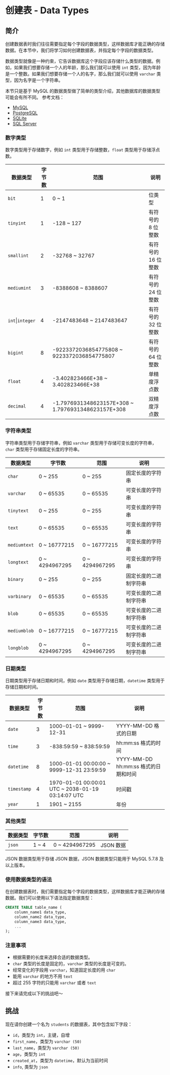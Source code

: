 # 创建表 - Data Types

## 简介

创建数据表时我们往往需要指定每个字段的数据类型，这样数据库才能正确的存储数据。在本节中，我们将学习如何创建数据表，并指定每个字段的数据类型。

数据类型就像是一种约束，它告诉数据库这个字段应该存储什么类型的数据。例如，如果我们想要存储一个人的年龄，那么我们就可以使用 `int` 类型，因为年龄是一个整数。如果我们想要存储一个人的名字，那么我们就可以使用 `varchar` 类型，因为名字是一个字符串。

本节只是基于 MySQL 的数据类型做了简单的类型介绍，其他数据库的数据类型可能会有所不同。
参考文档：

- [MySQL](https://dev.mysql.com/doc/refman/8.0/en/data-types.html)
- [PostgreSQL](https://www.postgresql.org/docs/current/datatype.html)
- [SQLite](https://www.sqlite.org/datatype3.html)
- [SQL Server](https://learn.microsoft.com/en-us/sql/t-sql/data-types/data-types-transact-sql?view=sql-server-ver16)

### 数字类型

数字类型用于存储数字，例如 `int` 类型用于存储整数，`float` 类型用于存储浮点数。

| 数据类型         | 字节数 | 范围                                               | 说明               |
| ---------------- | ------ | -------------------------------------------------- | ------------------ |
| `bit`            | 1      | 0 ~ 1                                              | 位类型             |
| `tinyint`        | 1      | -128 ~ 127                                         | 有符号的 8 位整数  |
| `smallint`       | 2      | -32768 ~ 32767                                     | 有符号的 16 位整数 |
| `mediumint`      | 3      | -8388608 ~ 8388607                                 | 有符号的 24 位整数 |
| `int`\|`integer` | 4      | -2147483648 ~ 2147483647                           | 有符号的 32 位整数 |
| `bigint`         | 8      | -9223372036854775808 ~ 9223372036854775807         | 有符号的 64 位整数 |
| `float`          | 4      | -3.402823466E+38 ~ 3.402823466E+38                 | 单精度浮点数       |
| `decimal`        | 4      | -1.7976931348623157E+308 ~ 1.7976931348623157E+308 | 双精度浮点数       |

### 字符串类型

字符串类型用于存储字符串，例如 `varchar` 类型用于存储可变长度的字符串，`char` 类型用于存储固定长度的字符串。

| 数据类型     | 字节数         | 范围           | 说明                   |
| ------------ | -------------- | -------------- | ---------------------- |
| `char`       | 0 ~ 255        | 0 ~ 255        | 固定长度的字符串       |
| `varchar`    | 0 ~ 65535      | 0 ~ 65535      | 可变长度的字符串       |
| `tinytext`   | 0 ~ 255        | 0 ~ 255        | 可变长度的字符串       |
| `text`       | 0 ~ 65535      | 0 ~ 65535      | 可变长度的字符串       |
| `mediumtext` | 0 ~ 16777215   | 0 ~ 16777215   | 可变长度的字符串       |
| `longtext`   | 0 ~ 4294967295 | 0 ~ 4294967295 | 可变长度的字符串       |
| `binary`     | 0 ~ 255        | 0 ~ 255        | 固定长度的二进制字符串 |
| `varbinary`  | 0 ~ 65535      | 0 ~ 65535      | 可变长度的二进制字符串 |
| `blob`       | 0 ~ 65535      | 0 ~ 65535      | 可变长度的二进制字符串 |
| `mediumblob` | 0 ~ 16777215   | 0 ~ 16777215   | 可变长度的二进制字符串 |
| `longblob`   | 0 ~ 4294967295 | 0 ~ 4294967295 | 可变长度的二进制字符串 |

### 日期类型

日期类型用于存储日期和时间，例如 `date` 类型用于存储日期，`datetime` 类型用于存储日期和时间。

| 数据类型    | 字节数 | 范围                                              | 说明                                 |
| ----------- | ------ | ------------------------------------------------- | ------------------------------------ |
| `date`      | 3      | 1000-01-01 ~ 9999-12-31                           | YYYY-MM-DD 格式的日期                |
| `time`      | 3      | -838:59:59 ~ 838:59:59                            | hh:mm:ss 格式的时间                  |
| `datetime`  | 8      | 1000-01-01 00:00:00 ~ 9999-12-31 23:59:59         | YYYY-MM-DD hh:mm:ss 格式的日期和时间 |
| `timestamp` | 4      | 1970-01-01 00:00:01 UTC ~ 2038-01-19 03:14:07 UTC | 时间戳                               |
| `year`      | 1      | 1901 ~ 2155                                       | 年份                                 |

### 其他类型

| 数据类型 | 字节数 | 范围           | 说明      |
| -------- | ------ | -------------- | --------- |
| `json`   | 1 ~ 4  | 0 ~ 4294967295 | JSON 数据 |

JSON 数据类型用于存储 JSON 数据，JSON 数据类型只能用于 MySQL 5.7.8 及以上版本。

### 使用数据类型的语法

在创建数据表时，我们需要指定每个字段的数据类型，这样数据库才能正确的存储数据。我们可以使用以下语法指定数据类型：

```sql
CREATE TABLE table_name (
    column_name1 data_type,
    column_name2 data_type,
    column_name3 data_type,
    ...
);
```

### 注意事项

- 根据需要的长度来选择合适的数据类型。
- `char` 类型的长度是固定的，`varchar` 类型的长度是可变的。
- 经常变化的字段用 `varchar`，知道固定长度的用 `char`
- 能用 `varchar` 的地方不用 `text`
- 超过 255 字符的只能用 `varchar` 或者 `text`

接下来请完成以下的挑战吧～

## 挑战

现在请你创建一个名为 `students` 的数据表，其中包含如下字段：

- `id`，类型为 `int`，主键，自增
- `first_name`，类型为 `varchar (50)`
- `last_name`，类型为 `varchar (50)`
- `age`，类型为 `int`
- `created_at`，类型为 `datetime`，默认为当前时间
- `info`, 类型为 `json`
